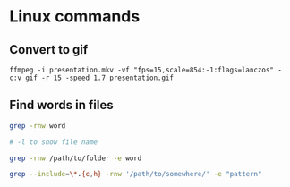 # Linux commands

## Convert to gif

```
ffmpeg -i presentation.mkv -vf "fps=15,scale=854:-1:flags=lanczos" -c:v gif -r 15 -speed 1.7 presentation.gif
```

## Find words in files

```bash
grep -rnw word

# -l to show file name
```

```bash
grep -rnw /path/to/folder -e word
```

```bash
grep --include=\*.{c,h} -rnw '/path/to/somewhere/' -e "pattern"
```
